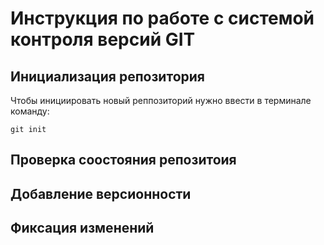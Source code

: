 # **Инструкция по работе с системой контроля версий GIT**

## Инициализация репозитория

Чтобы инициировать новый реппозиторий нужно ввести в терминале команду:

    git init

## Проверка соостояния репозитоия

## Добавление версионности

## Фиксация изменений
